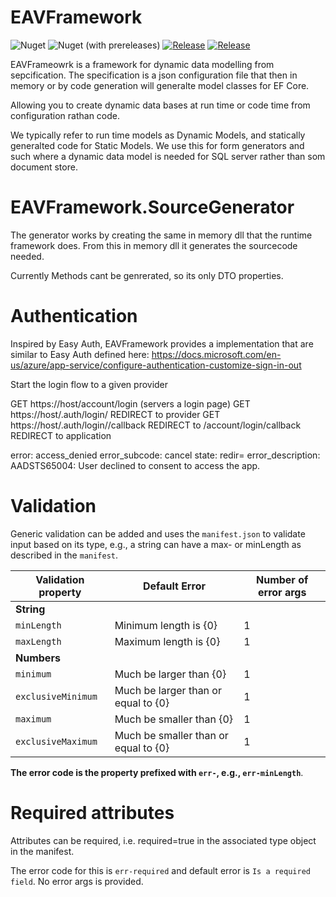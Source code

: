 # EAVFramework
![Nuget](https://img.shields.io/nuget/v/EAVFramework)
![Nuget (with prereleases)](https://img.shields.io/nuget/vpre/EAVFramework)
[![Release](https://github.com/EAVFW/EAVFramework/actions/workflows/release.yml/badge.svg)](https://github.com/EAVFW/EAVFramework/actions/workflows/release.yml)
[![Release](https://github.com/EAVFW/EAVFramework/actions/workflows/release.yml/badge.svg?branch=dev)](https://github.com/EAVFW/EAVFramework/actions/workflows/release.yml)

EAVFrameowrk is a framework for dynamic data modelling from sepcification. The specification is a json configuration file that then in memory or by code generation will generalte model classes for EF Core. 

Allowing you to create dynamic data bases at run time or code time from configuration rathan code. 

We typically refer to run time models as Dynamic Models, and statically generalted code for Static Models. We use this for form generators and such where a dynamic data model is needed for SQL server rather than som document store.


# EAVFramework.SourceGenerator

The generator works by creating the same in memory dll that the runtime framework does. From this in memory dll it generates the sourcecode needed. 

Currently Methods cant be genrerated, so its only DTO properties.


# Authentication

Inspired by Easy Auth, EAVFramework provides a implementation that are similar to Easy Auth defined here: https://docs.microsoft.com/en-us/azure/app-service/configure-authentication-customize-sign-in-out


Start the login flow to a given provider

GET https://host/account/login (servers a login page)
GET https://host/.auth/login/<provider>
REDIRECT to provider
GET https://host/.auth/login/<provider>/callback
REDIRECT to /account/login/callback
REDIRECT to application


error: access_denied
error_subcode: cancel
state: redir=
error_description: AADSTS65004: User declined to consent to access the app.



# Validation

Generic validation can be added and uses the `manifest.json` to validate input based on its type, e.g., a string can
have a max- or minLength as described in the `manifest`.

| Validation property | Default Error                        | Number of error args |
| ------------------- | ------------------------------------ | -------------------- |
| **String**          |                                      |                      |
| `minLength`         | Minimum length is {0}                | 1                    |
| `maxLength`         | Maximum length is {0}                | 1                    |
| **Numbers**         |                                      |                      |
| `minimum`           | Much be larger than {0}              | 1                    |
| `exclusiveMinimum`  | Much be larger than or equal to {0}  | 1                    |
| `maximum`           | Much be smaller than {0}             | 1                    |
| `exclusiveMaximum`  | Much be smaller than or equal to {0} | 1                    |

**The error code is the property prefixed with `err-`, e.g., `err-minLength`**.

# Required attributes
Attributes can be required, i.e. required=true in the associated type object in the manifest.

The error code for this is `err-required` and default error is `Is a required field`. No error args is provided.
